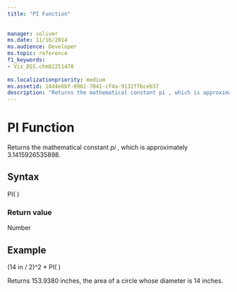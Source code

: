```yaml
---
title: "PI Function"
 
 
manager: soliver
ms.date: 11/16/2014
ms.audience: Developer
ms.topic: reference
f1_keywords:
- Vis_DSS.chm82251478
 
ms.localizationpriority: medium
ms.assetid: 14d4e6bf-0961-7041-cf4a-9132ffbceb37
description: "Returns the mathematical constant pi , which is approximately 3.1415926535898."
---
```


# PI Function

Returns the mathematical constant  *pi*  , which is approximately 3.1415926535898. 
  
## Syntax

PI( )
  
### Return value

Number
  
## Example

(14 in / 2)^2 \* PI( ) 
  
Returns 153.9380 inches, the area of a circle whose diameter is 14 inches. 
  

